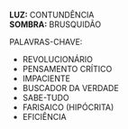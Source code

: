**LUZ:** CONTUNDÊNCIA  
**SOMBRA:** BRUSQUIDÃO

PALAVRAS-CHAVE:
- REVOLUCIONÁRIO
- PENSAMENTO CRÍTICO
- IMPACIENTE
- BUSCADOR DA VERDADE
- SABE-TUDO
- FARISAICO (HIPÓCRITA)
- EFICIÊNCIA